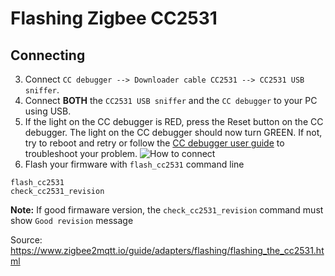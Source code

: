 # Flashing Zigbee CC2531

## Connecting

3. Connect `CC debugger --> Downloader cable CC2531 --> CC2531 USB sniffer`.
4. Connect **BOTH** the `CC2531 USB sniffer` and the `CC debugger` to your PC using USB.
5. If the light on the CC debugger is RED, press the Reset button on the CC debugger. The light on the CC debugger should now turn GREEN. If not, try to reboot and retry or follow the [CC debugger user guide](http://www.ti.com/lit/ug/swru197h/swru197h.pdf) to troubleshoot your problem.
![How to connect](https://www.zigbee2mqtt.io/assets/img/connected.843d662a.jpg)
7. Flash your firmware with `flash_cc2531` command line

```
flash_cc2531
check_cc2531_revision
```

**Note:** If good firmaware version, the `check_cc2531_revision` command must show `Good revision` message

Source: https://www.zigbee2mqtt.io/guide/adapters/flashing/flashing_the_cc2531.html